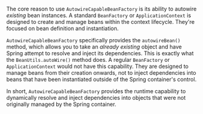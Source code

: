 The core reason to use `AutowireCapableBeanFactory` is its ability to autowire *existing* bean instances. A standard `BeanFactory` or `ApplicationContext` is designed to create and manage beans within the context lifecycle. They're focused on bean definition and instantiation.

`AutowireCapableBeanFactory` specifically provides the `autowireBean()` method, which allows you to take an *already existing* object and have Spring attempt to resolve and inject its dependencies.  This is exactly what the `BeanUtils.autoWire()` method does.  A regular `BeanFactory` or `ApplicationContext` would not have this capability. They are designed to manage beans from their creation onwards, not to inject dependencies into beans that have been instantiated outside of the Spring container's control.

In short, `AutowireCapableBeanFactory` provides the runtime capability to dynamically resolve and inject dependencies into objects that were not originally managed by the Spring container.